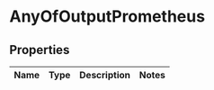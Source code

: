 # AnyOfOutputPrometheus

## Properties
Name | Type | Description | Notes
------------ | ------------- | ------------- | -------------
